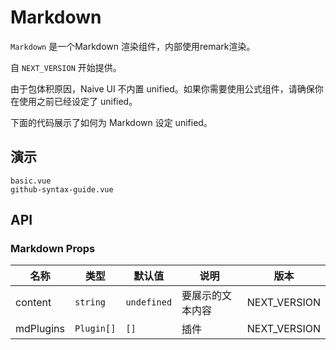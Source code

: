# Markdown

`Markdown` 是一个Markdown 渲染组件，内部使用remark渲染。

自 `NEXT_VERSION` 开始提供。

<n-alert title="注意" type="warning" style="margin-bottom: 16px;" :bordered="false">
  由于包体积原因，Naive UI 不内置 unified。如果你需要使用公式组件，请确保你在使用之前已经设定了 unified。
</n-alert>

下面的代码展示了如何为 Markdown 设定 unified。

<!--
```html
<template>
  <n-config-provider
    :unified="unified"
    :md-plugins="[remarkParse, rehypeStringify, remarkRehype]"
  >
    <my-app />
  </n-config-provider>
</template>

<script setup>
  import unified from 'unified'
  import rehypeStringify from 'rehype-stringify'
  import remarkParse from 'remark-parse'
  import remarkRehype from 'remark-rehype'
</script>
``` -->

## 演示

```demo
basic.vue
github-syntax-guide.vue
```

## API

### Markdown Props

| 名称      | 类型       | 默认值      | 说明             | 版本         |
| --------- | ---------- | ----------- | ---------------- | ------------ |
| content   | `string`   | `undefined` | 要展示的文本内容 | NEXT_VERSION |
| mdPlugins | `Plugin[]` | `[]`        | 插件             | NEXT_VERSION |
